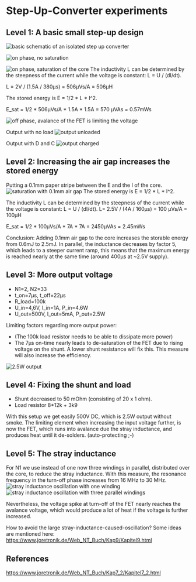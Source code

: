 # Step-Up-Converter experiments

## Level 1: A basic small step-up design

![basic schematic of an isolated step up converter](doc/2024-05-05_isolated_stepup_basic_schematic.jpg)

![on phase, no saturation](doc/2024-05-02_core_EI35_no_saturation.jpg)

![on phase, saturation of the core](doc/2024-05-02_core_EI35_saturation.jpg)
The inductivity L can be determined by the steepness of the current while the voltage is constant: L = U / (dI/dt).

L = 2V / (1.5A / 380µs) = 506µVs/A = 506µH

The stored energy is E = 1/2 * L * I^2.

E_sat = 1/2 * 506µVs/A * 1.5A * 1.5A = 570 µVAs = 0.57mWs


![off phase, avalance of the FET is limiting the voltage](doc/2024-05-02_core_EI35_input_avalance.jpg)

Output with no load
![output unloaded](doc/2024-05-02_core_EI35_output_unloaded.jpg)

Output with D and C
![output charged](doc/2024-05-02_core_EI35_output_charged.jpg)


## Level 2: Increasing the air gap increases the stored energy

Putting a 0.1mm paper stripe between the E and the I of the core.
![saturation with 0.1mm air gap](doc/2024-05-05_core_EI35_with_additional_0.1mm_gap_primary_current.jpg)
The stored energy is E = 1/2 * L * I^2.

The inductivity L can be determined by the steepness of the current while the voltage is constant: L = U / (dI/dt).
L= 2.5V / (4A / 160µs) = 100 µVs/A = 100µH

E_sat = 1/2 * 100µVs/A * 7A * 7A = 2450µVAs = 2.45mWs

Conclusion: Adding 0.1mm air gap to the core increases the storable energy from 0.6mJ to 2.5mJ. In parallel, the inductance decreases by factor 5, which leads to a steeper current ramp, this means that the maximum energy is reached nearly at the same time (around 400µs at ~2.5V supply).

## Level 3: More output voltage

* N1=2, N2=33
* t_on=7µs, t_off=22µs
* R_load=100k
* U_in=4,6V, I_in=1A, P_in=4.6W
* U_out=500V, I_out=5mA, P_out=2.5W

Limiting factors regarding more output power:
- (The 100k load resistor needs to be able to dissipate more power)
- The 7µs on-time nearly leads to de-saturation of the FET due to rising voltage on the shunt. A lower shunt resistance will fix this. This measure will also increase the efficiency.

![2.5W output](doc/2024-05-05_core_EI35_with_additional_0.1mm_gap_output500V_5mA.jpg)

## Level 4: Fixing the shunt and load

* Shunt decreased to 50 mOhm (consisting of 20 x 1 ohm).
* Load resistor 8*12k + 3k9

With this setup we get easily 500V DC, which is 2.5W output without smoke.
The limiting element when increasing the input voltage further, is now the FET, which runs into avalance due the stray inductance, and produces heat until it de-solders. (auto-protecting ;-)

## Level 5: The stray inductance

For N1 we use instead of one now three windings in parallel, distributed over the core, to reduce the stray inductance. With this measure, the resonance frequency in the turn-off phase increases from 16 MHz to 30 MHz.
![stray inductance oscillation with one winding](doc/2024-05-11_stray_inductance_16MHz.jpg)
![stray inductance oscillation with three parallel windings](doc/2024-05-11_stray_inductance_30MHz.jpg)

Nevertheless, the voltage spike at turn-off of the FET nearly reaches the avalance voltage, which
would produce a lot of heat if the voltage is further increased.

How to avoid the large stray-inductance-caused-oscillation?
Some ideas are mentioned here: https://www.joretronik.de/Web_NT_Buch/Kap9/Kapitel9.html

## References

https://www.joretronik.de/Web_NT_Buch/Kap7_2/Kapitel7_2.html
